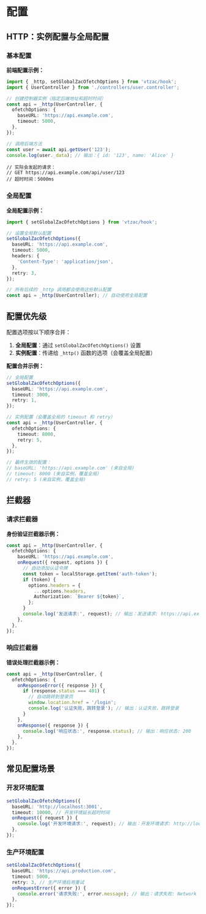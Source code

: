 # 配置

## HTTP：实例配置与全局配置

### 基本配置

**前端配置示例：**

```typescript
import { _http, setGlobalZacOfetchOptions } from 'vtzac/hook';
import { UserController } from './controllers/user.controller';

// 创建控制器实例（指定后端地址和超时时间）
const api = _http(UserController, {
  ofetchOptions: {
    baseURL: 'https://api.example.com',
    timeout: 5000,
  },
});

// 调用后端方法
const user = await api.getUser('123');
console.log(user._data); // 输出：{ id: '123', name: 'Alice' }
```

```
// 实际会发起的请求：
// GET https://api.example.com/api/user/123
// 超时时间：5000ms
```

### 全局配置

**全局配置示例：**

```typescript
import { setGlobalZacOfetchOptions } from 'vtzac/hook';

// 设置全局默认配置
setGlobalZacOfetchOptions({
  baseURL: 'https://api.example.com',
  timeout: 5000,
  headers: {
    'Content-Type': 'application/json',
  },
  retry: 3,
});

// 所有后续的 _http 调用都会使用这些默认配置
const api = _http(UserController); // 自动使用全局配置
```

## 配置优先级

配置选项按以下顺序合并：

1. **全局配置**：通过 `setGlobalZacOfetchOptions()` 设置
2. **实例配置**：传递给 `_http()` 函数的选项（会覆盖全局配置）

**配置合并示例：**

```typescript
// 全局配置
setGlobalZacOfetchOptions({
  baseURL: 'https://api.example.com',
  timeout: 3000,
  retry: 1,
});

// 实例配置（会覆盖全局的 timeout 和 retry）
const api = _http(UserController, {
  ofetchOptions: {
    timeout: 8000,
    retry: 5,
  },
});

// 最终生效的配置：
// baseURL: 'https://api.example.com' (来自全局)
// timeout: 8000 (来自实例，覆盖全局)
// retry: 5 (来自实例，覆盖全局)
```

## 拦截器

### 请求拦截器

**身份验证拦截器示例：**

```typescript
const api = _http(UserController, {
  ofetchOptions: {
    baseURL: 'https://api.example.com',
    onRequest({ request, options }) {
      // 自动添加认证令牌
      const token = localStorage.getItem('auth-token');
      if (token) {
        options.headers = {
          ...options.headers,
          Authorization: `Bearer ${token}`,
        };
      }
      console.log('发送请求:', request); // 输出：发送请求: https://api.example.com/api/user/123
    },
  },
});
```

### 响应拦截器

**错误处理拦截器示例：**

```typescript
const api = _http(UserController, {
  ofetchOptions: {
    onResponseError({ response }) {
      if (response.status === 401) {
        // 自动跳转到登录页
        window.location.href = '/login';
        console.log('认证失败，跳转登录'); // 输出：认证失败，跳转登录
      }
    },
    onResponse({ response }) {
      console.log('响应状态:', response.status); // 输出：响应状态: 200
    },
  },
});
```

## 常见配置场景

### 开发环境配置

```typescript
setGlobalZacOfetchOptions({
  baseURL: 'http://localhost:3001',
  timeout: 10000, // 开发环境延长超时时间
  onRequest({ request }) {
    console.log('开发环境请求:', request); // 输出：开发环境请求: http://localhost:3001/api/user
  },
});
```

### 生产环境配置

```typescript
setGlobalZacOfetchOptions({
  baseURL: 'https://api.production.com',
  timeout: 5000,
  retry: 3, // 生产环境启用重试
  onRequestError({ error }) {
    console.error('请求失败:', error.message); // 输出：请求失败: Network Error
  },
});
```
